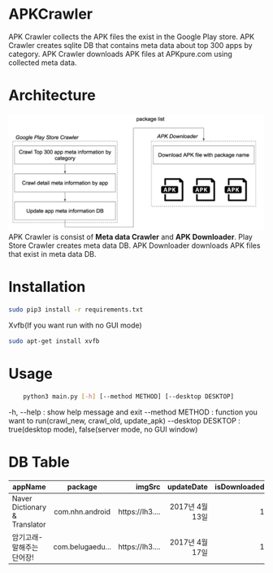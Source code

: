 # APKCrawler
APK Crawler collects the APK files the exist in the Google Play store.
APK Crawler creates sqlite DB that contains meta data about top 300 apps by category.
APK Crawler downloads APK files at APKpure.com using collected meta data.

# Architecture
![Architecture](FlowChart.png)
APK Crawler is consist of **Meta data Crawler**  and **APK Downloader**.
Play Store Crawler creates meta data DB.
APK Downloader downloads APK files that exist in meta data DB.

# Installation
```bash
sudo pip3 install -r requirements.txt
```
Xvfb(If you want run with no GUI mode)
```bash 
sudo apt-get install xvfb
```

# Usage
```bash
    python3 main.py [-h] [--method METHOD] [--desktop DESKTOP]
```
-h, --help : show help message and exit
--method METHOD : function you want to run(crawl\_new, crawl\_old, update\_apk)
--desktop DESKTOP : true(desktop mode), false(server mode, no GUI window)


# DB Table
| appName | package | imgSrc | updateDate | isDownloaded | category |
| --------|:-------:| ------:| ----------:| ------------:| --------:|
| Naver Dictionary & Translator | com.nhn.android | https://lh3.... | 2017년 4월 13일 | 1 | EDUCATION |
| 암기고래- 말해주는 단어장! | com.belugaedu... | https://lh3.... | 2017년 4월 17일 | 1 | EDUCATION|

